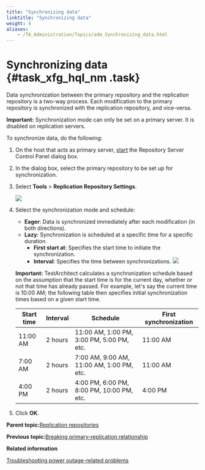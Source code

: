 ```yaml
--- 
title: "Synchronizing data"
linktitle: "Synchronizing data"
weight: 4
aliases: 
    - /TA_Administration/Topics/adm_Synchronizing_data.html
---
```

# Synchronizing data {#task_xfg_hql_nm .task}

Data synchronization between the primary repository and the replication repository is a two-way process. Each modification to the primary repository is synchronized with the replication repository, and vice-versa.

**Important:** Synchronization mode can only be set on a primary server. It is disabled on replication servers.

To synchronize data, do the following:

1.  On the host that acts as primary server, [start](Repo_server_management_launching.html) the Repository Server Control Panel dialog box.

2.  In the dialog box, select the primary repository to be set up for synchronization.

3.  Select **Tools** \> **Replication Repository Settings**.

    ![](../Images/admin_RS_dlg_replication_9.png)

4.  Select the synchronization mode and schedule:

    -   **Eager**: Data is synchronized immediately after each modification \(in both directions\).
    -   **Lazy**: Synchronization is scheduled at a specific time for a specific duration.
        -   **First start at**: Specifies the start time to initiate the synchronization.
        -   **Interval**: Specifies the time between synchronizations.
    ![](../Images/admin_RS_dlg_replication_10.png)

    **Important:** TestArchitect calculates a synchronization schedule based on the assumption that the start time is for the current day, whether or not that time has already passed. For example, let's say the current time is 10:00 AM; the following table then specifies initial synchronization times based on a given start time.

    |Start time|Interval|Schedule|First synchronization|
    |----------|--------|--------|---------------------|
    |11:00 AM|2 hours|11:00 AM, 1:00 PM, 3:00 PM, 5:00 PM, etc.|11:00 AM|
    |7:00 AM|2 hours|7:00 AM, 9:00 AM, 11:00 AM, 1:00 PM, etc.|11:00 AM|
    |4:00 PM|2 hours|4:00 PM, 6:00 PM, 8:00 PM, 10:00 PM, etc.|4:00 PM|

5.  Click **OK**.


**Parent topic:**[Replication repositories](../../TA_Administration/Topics/Repo_server_management_replication_repo.html)

**Previous topic:**[Breaking primary-replication relationship](../../TA_Administration/Topics/adm_Removing_primary_repication_repository_main.html)

**Related information**  


[Troubleshooting power outage-related problems](../../TA_Administration/Topics/adm_troubleshooting_power_blackout.html)


